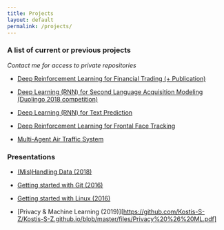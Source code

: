 ```yaml
---
title: Projects
layout: default
permalink: /projects/
---
```


### A list of current or previous projects

_Contact me for access to private repositories_

- [Deep Reinforcement Learning for Financial Trading (+ Publication)](https://github.com/Kostis-S-Z/trading-rl)

- [Deep Learning (RNN) for Second Language Acquisition Modeling (Duolingo 2018 competition)](https://github.com/Kostis-S-Z/DL_4_SLAM)

- [Deep Learning (RNN) for Text Prediction](https://github.com/Kostis-S-Z/RNN_4_Potter_Trump)

- [Deep Reinforcement Learning for Frontal Face Tracking](https://github.com/Kostis-S-Z/drone-rl)

- [Multi-Agent Air Traffic System](https://github.com/Kostis-S-Z/MAS-AirTrafficSystem)


### Presentations

- [(Mis)Handling Data (2018)](https://github.com/Kostis-S-Z/Kostis-S-Z.github.io/blob/master/files/(Mis)Handling%20Data.pdf)

- [Getting started with Git (2016)](https://github.com/Kostis-S-Z/Kostis-S-Z.github.io/blob/master/files/Git%20Presentation.pdf)

- [Getting started with Linux (2016)](https://github.com/Kostis-S-Z/Kostis-S-Z.github.io/blob/master/files/Linux%20Presentation.pdf)

- [Privacy & Machine Learning (2019)][https://github.com/Kostis-S-Z/Kostis-S-Z.github.io/blob/master/files/Privacy%20%26%20ML.pdf]
